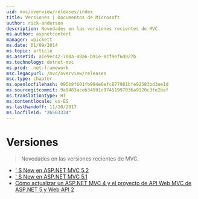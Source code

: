```yaml
---
uid: mvc/overview/releases/index
title: Versiones | Documentos de Microsoft
author: rick-anderson
description: Novedades en las versiones recientes de MVC.
ms.author: aspnetcontent
manager: wpickett
ms.date: 01/09/2014
ms.topic: article
ms.assetid: a1e9ec42-700a-49a6-b91e-8cf9ef6d027b
ms.technology: dotnet-mvc
ms.prod: .net-framework
msc.legacyurl: /mvc/overview/releases
msc.type: chapter
ms.openlocfilehash: 095b8f601fb994e6efc877981bfe92583bd3ee1d
ms.sourcegitcommit: 9a9483aceb34591c97451997036a9120c3fe2baf
ms.translationtype: HT
ms.contentlocale: es-ES
ms.lasthandoff: 11/10/2017
ms.locfileid: "26503334"
---
```

<a name="releases"></a>Versiones
====================
> Novedades en las versiones recientes de MVC.


- [' S New en ASP.NET MVC 5.2](whats-new-in-aspnet-mvc-52.md)
- [' S New en ASP.NET MVC 5.1](mvc51-release-notes.md)
- [Cómo actualizar un ASP.NET MVC 4 y el proyecto de API Web MVC de ASP.NET 5 y Web API 2](how-to-upgrade-an-aspnet-mvc-4-and-web-api-project-to-aspnet-mvc-5-and-web-api-2.md)
